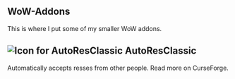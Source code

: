 ## WoW-Addons
This is where I put some of my smaller WoW addons.

## ![Icon for AutoResClassic](https://github.com/techiew/WoW-Addons/blob/master/AutoResClassic/AutoResClassic%20icon.jpg) AutoResClassic


Automatically accepts resses from other people. Read more on CurseForge.
